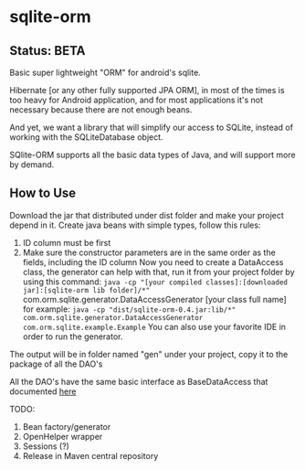 sqlite-orm
==========

Status: BETA
------------

Basic super lightweight "ORM" for android's sqlite.

Hibernate [or any other fully supported JPA ORM], in most of the times is too heavy for Android application, and for most applications it's not necessary because there are not enough beans.

And yet, we want a library that will simplify our access to SQLite, instead of working with the SQLiteDatabase object.

SQlite-ORM supports all the basic data types of Java, and will support more by demand.

How to Use
----------

Download the jar that distributed under dist folder and make your project depend in it.
Create java beans with simple types, follow this rules:
1. ID column must be first
2. Make sure the constructor parameters are in the same order as the fields, including the ID column
Now you need to create a DataAccess class, the generator can help with that, run it from your project folder by using this command:
`java -cp "[your compiled classes]:[downloaded jar]:[sqlite-orm lib folder]/*"` com.orm.sqlite.generator.DataAccessGenerator [your class full name]
for example:
`java -cp "dist/sqlite-orm-0.4.jar:lib/*" com.orm.sqlite.generator.DataAccessGenerator com.orm.sqlite.example.Example`
You can also use your favorite IDE in order to run the generator.

The output will be in folder named "gen" under your project, copy it to the package of all the DAO's

All the DAO's have the same basic interface as BaseDataAccess that documented [here][0]

TODO:
  1. Bean factory/generator
  2. OpenHelper wrapper
  3. Sessions (?)
  4. Release in Maven central repository


[0]: http://noamshemesh.github.io/sqlite-orm

